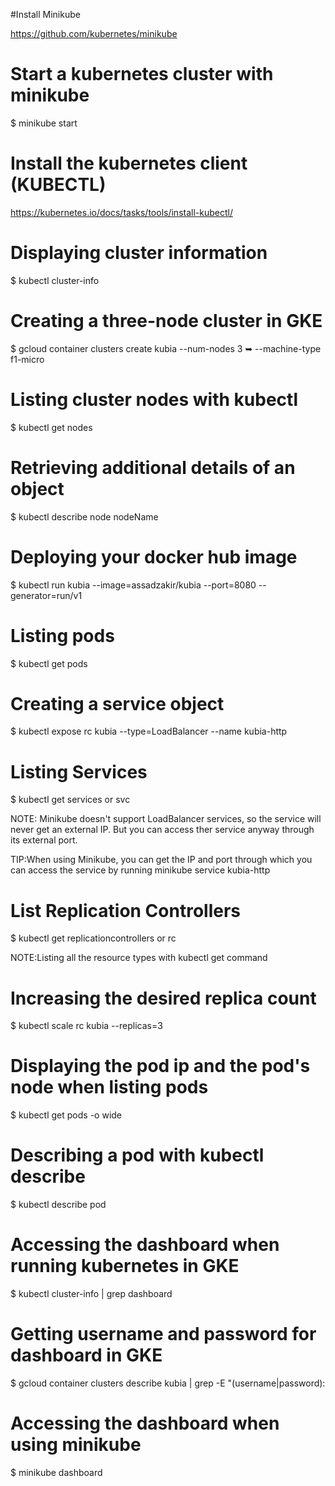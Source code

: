 #Install Minikube

https://github.com/kubernetes/minikube

# Start a kubernetes cluster with minikube

$ minikube start

# Install the kubernetes client (KUBECTL)

https://kubernetes.io/docs/tasks/tools/install-kubectl/

# Displaying cluster information

$ kubectl cluster-info

# Creating a three-node cluster in GKE

$ gcloud container clusters create kubia --num-nodes 3
➥ --machine-type f1-micro

# Listing cluster nodes with kubectl

$ kubectl get nodes

# Retrieving additional details of an object

$ kubectl describe node nodeName

# Deploying your docker hub image

$ kubectl run kubia --image=assadzakir/kubia --port=8080 --generator=run/v1

# Listing pods

$ kubectl get pods

# Creating a service object

$ kubectl expose rc kubia --type=LoadBalancer --name kubia-http

# Listing Services

$ kubectl get services or svc

NOTE: Minikube doesn't support LoadBalancer services, so the service will never get an external IP.
But you can access ther service anyway through its external port. 

TIP:When using Minikube, you can get the IP and port through which you can access the service by
running minikube service kubia-http

# List Replication Controllers

$ kubectl get replicationcontrollers or rc

NOTE:Listing all the resource types with kubectl get command

# Increasing the desired replica count

$ kubectl scale rc kubia --replicas=3

# Displaying the pod ip and the pod's node when listing pods

$ kubectl get pods -o wide

# Describing a pod with kubectl describe

$ kubectl describe pod <podName>

# Accessing the dashboard when running kubernetes in GKE

$ kubectl cluster-info | grep dashboard

# Getting username and password for dashboard in GKE

$ gcloud container clusters describe kubia | grep -E "(username|password): 

# Accessing the dashboard when using minikube
$ minikube dashboard